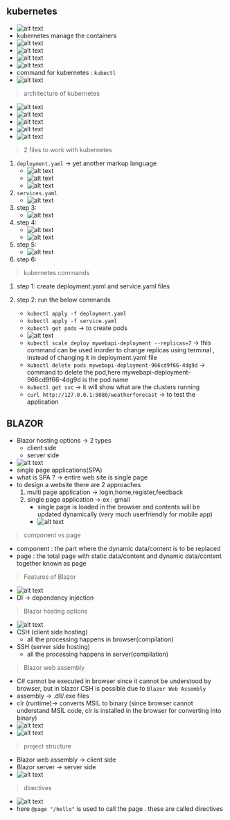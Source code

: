 ## kubernetes

- ![alt text](image-227.png)
- kubernetes manage the containers
- ![alt text](image-229.png)
- ![alt text](image-230.png)
- ![alt text](image-231.png)
- ![alt text](image-232.png)
- command for kubernetes : `kubectl`
- ![alt text](image-233.png)

> architecture of kubernetes

- ![alt text](image-234.png)
- ![alt text](image-235.png)
- ![alt text](image-236.png)
- ![alt text](image-237.png)
- ![alt text](image-238.png)

> 2 files to work with kubernetes

1. `deployment.yaml` -> yet another markup language
   - ![alt text](image-239.png)
   - ![alt text](image-241.png)
   - ![alt text](image-240.png)
2. `services.yaml`
   - ![alt text](image-242.png)
3. step 3:
   - ![alt text](image-243.png)
4. step 4:
   - ![alt text](image-245.png)
   - ![alt text](image-244.png)
5. step 5:
   - ![alt text](image-246.png)
6. step 6:

> kubernetes commands

1. step 1: create deployment.yaml and service.yaml files
2. step 2: run the below commands

   - `kubectl apply -f deployment.yaml`
   - `kubectl apply -f service.yaml`
   - `kubectl get pods` -> to create pods
   - ![alt text](image-247.png)
   - `kubectl scale deploy mywebapi-deployment --replicas=7` -> this command can be used inorder to change replicas using terminal , instead of changing it in deployment.yaml file
   - `kubectl delete pods mywebapi-deployment-966cd9f66-4dg9d` -> command to delete the pod,here mywebapi-deployment-966cd9f66-4dg9d is the pod name
   - `kubectl get svc` -> it will show what are the clusters running
   - `curl http://127.0.0.1:8080/weatherforecast` -> to test the application

## BLAZOR

- Blazor hosting options -> 2 types
  - client side
  - server side
- ![alt text](image-248.png)
- single page applications(SPA)
- what is SPA ? -> entire web site is single page
- to design a website there are 2 approaches
  1.  multi page application -> login,home,register,feedback
  2.  single page application -> ex : gmail
      - single page is loaded in the browser and contents will be updated dynamically (very much userfriendly for mobile app)
      - ![alt text](image-249.png)

> component vs page

- component : the part where the dynamic data/content is to be replaced
- page : the total page with static data/content and dynamic data/content together known as page

> Features of Blazor

- ![alt text](image-250.png)
- DI -> dependency injection

> Blazor hosting options

- ![alt text](image-251.png)
- CSH (client side hosting)
  - all the processing happens in browser(compilation)
- SSH (server side hosting)
  - all the processing happens in server(compilation)

> Blazor web assembly

- C# cannot be executed in browser since it cannot be understood by browser, but in blazor CSH is possible due to `Blazor Web Assembly`
- assembly -> .dll/.exe files
- clr (runtime)-> converts MSIL to binary (since browser cannot understand MSIL code, clr is installed in the browser for converting into binary)
- ![alt text](image-252.png)
- ![alt text](image-253.png)

> project structure

- Blazor web assembly -> client side
- Blazor server -> server side
- ![alt text](image-254.png)

> directives

- ![alt text](image-255.png)
- here `@page "/hello"` is used to call the page . these are called directives
